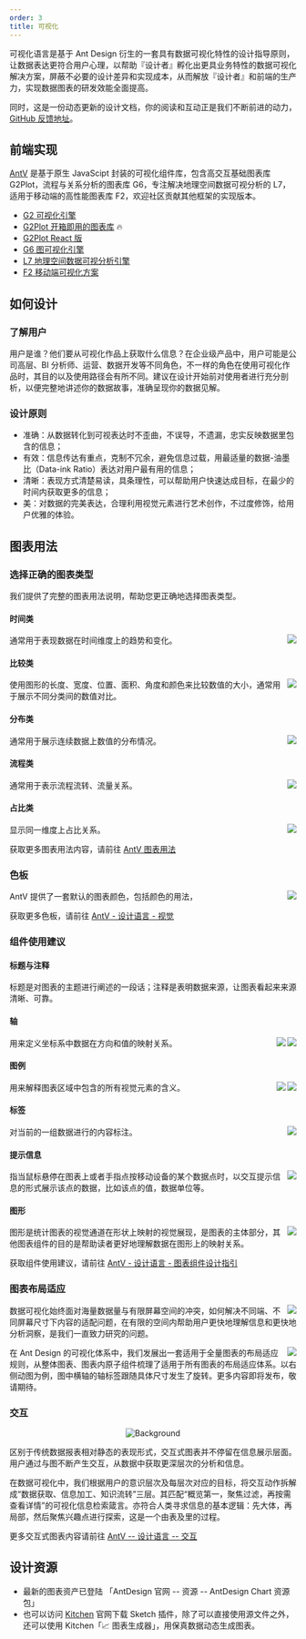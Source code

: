 ```yaml
---
order: 3
title: 可视化
---
```


可视化语言是基于 Ant Design 衍生的一套具有数据可视化特性的设计指导原则，让数据表达更符合用户心理，以帮助『设计者』孵化出更具业务特性的数据可视化解决方案，屏蔽不必要的设计差异和实现成本，从而解放『设计者』和前端的生产力，实现数据图表的研发效能全面提高。

同时，这是一份动态更新的设计文档，你的阅读和互动正是我们不断前进的动力，[GitHub 反馈地址](https://github.com/antvis/site/issues)。

## 前端实现

[AntV](https://antv.vision/zh) 是基于原生 JavaScipt 封装的可视化组件库，包含高交互基础图表库 G2Plot，流程与关系分析的图表库 G6，专注解决地理空间数据可视分析的 L7，适用于移动端的高性能图表库 F2，欢迎社区贡献其他框架的实现版本。

- [G2 可视化引擎](https://g2.antv.vision/zh)
- [G2Plot 开箱即用的图表库](https://g2plot.antv.vision/zh) 🔥
- [G2Plot React 版](https://charts.ant.design)
- [G6 图可视化引擎](https://g6.antv.vision/zh)
- [L7 地理空间数据可视分析引擎](https://l7.antv.vision/zh)
- [F2 移动端可视化方案](https://f2.antv.vision/zh)

## 如何设计

### 了解用户

用户是谁？他们要从可视化作品上获取什么信息？在企业级产品中，用户可能是公司高层、BI 分析师、运营、数据开发等不同角色，不一样的角色在使用可视化作品时，其目的以及使用路径会有所不同。建议在设计开始前对使用者进行充分剖析，以便完整地讲述你的数据故事，准确呈现你的数据见解。

### 设计原则

- 准确：从数据转化到可视表达时不歪曲，不误导，不遗漏，忠实反映数据里包含的信息；
- 有效：信息传达有重点，克制不冗余，避免信息过载，用最适量的数据-油墨比（Data-ink Ratio）表达对用户最有用的信息；
- 清晰：表现方式清楚易读，具条理性，可以帮助用户快速达成目标，在最少的时间内获取更多的信息；
- 美：对数据的完美表达，合理利用视觉元素进行艺术创作，不过度修饰，给用户优雅的体验。

## 图表用法

### 选择正确的图表类型

我们提供了完整的图表用法说明，帮助您更正确地选择图表类型。

#### 时间类

<img class="preview-img no-padding" align="right" description="代表类型：折线图、面积图等" src="https://gw.alipayobjects.com/mdn/rms_08e378/afts/img/A*z0ZSRabgdpQAAAAAAAAAAABkARQnAQ" />

通常用于表现数据在时间维度上的趋势和变化。

#### 比较类

<img class="preview-img no-padding" align="right" description="代表类型：柱状图、气泡图等" src="https://gw.alipayobjects.com/mdn/rms_08e378/afts/img/A*mvE4T6jti5QAAAAAAAAAAABkARQnAQ" />

使用图形的长度、宽度、位置、面积、角度和颜色来比较数值的大小，通常用于展示不同分类间的数值对比。

#### 分布类

<img class="preview-img no-padding" align="right" description="代表类型：散点图、箱形图等" src="https://gw.alipayobjects.com/mdn/rms_08e378/afts/img/A*_ft8Soe5p6EAAAAAAAAAAABkARQnAQ" />

通常用于展示连续数据上数值的分布情况。

#### 流程类

<img class="preview-img no-padding" align="right" description="代表类型：漏斗图等" src="https://gw.alipayobjects.com/mdn/rms_08e378/afts/img/A*kJj6Qo3-UFIAAAAAAAAAAABkARQnAQ" />

通常用于表示流程流转、流量关系。

#### 占比类

<img class="preview-img no-padding" align="right" description="代表类型：环图、饼图、百分比堆叠类型图表等" src="https://gw.alipayobjects.com/mdn/rms_08e378/afts/img/A*52XJRK9B0KUAAAAAAAAAAABkARQnAQ" />

显示同一维度上占比关系。

获取更多图表用法内容，请前往 [AntV 图表用法](https://antv-2018.alipay.com/zh-cn/vis/chart/index.html)

### 色板

<img class="preview-img no-padding" align="right" description="AntV 官方默认色板示例" src="https://gw.alipayobjects.com/mdn/rms_08e378/afts/img/A*Skn6TZsQ7ksAAAAAAAAAAABkARQnAQ" />

AntV 提供了一套默认的图表颜色，包括颜色的用法，

获取更多色板，请前往 [AntV - 设计语言 - 视觉](https://antv.vision/zh/docs/specification/principles/visual/)

### 组件使用建议

#### 标题与注释

标题是对图表的主题进行阐述的一段话；注释是表明数据来源，让图表看起来来源清晰、可靠。

#### 轴

<img class="preview-img no-padding" align="right" description="轴的元素" src="https://gw.alipayobjects.com/mdn/rms_08e378/afts/img/A*i4tXQZkMGrMAAAAAAAAAAABkARQnAQ" />

<img class="preview-img no-padding" align="right" description="轴的分类" src="https://gw.alipayobjects.com/mdn/rms_08e378/afts/img/A*-ycMQZ48GykAAAAAAAAAAABkARQnAQ" />

用来定义坐标系中数据在方向和值的映射关系。

#### 图例

<img class="preview-img no-padding" align="right" description="图例的元素" src="https://gw.alipayobjects.com/mdn/rms_08e378/afts/img/A*8oYwRJbGmhMAAAAAAAAAAABkARQnAQ" />

<img class="preview-img no-padding" align="right" description="图例的分类" src="https://gw.alipayobjects.com/mdn/rms_08e378/afts/img/A*sSGjRJGyrqQAAAAAAAAAAABkARQnAQ" />

用来解释图表区域中包含的所有视觉元素的含义。

#### 标签

<img class="preview-img no-padding" align="right" description="标签的分类" src="https://gw.alipayobjects.com/mdn/rms_08e378/afts/img/A*j2gNQ4E-wAoAAAAAAAAAAABkARQnAQ" />

对当前的一组数据进行的内容标注。

#### 提示信息

<img class="preview-img no-padding" align="right" description="提示信息的元素" src="https://gw.alipayobjects.com/zos/basement_prod/f9683e72-81a4-47cc-a208-6570187cce11.svg" />

指当鼠标悬停在图表上或者手指点按移动设备的某个数据点时，以交互提示信息的形式展示该点的数据，比如该点的值，数据单位等。

#### 图形

<img class="preview-img no-padding" align="right" description="图形的分类" src="https://gw.alipayobjects.com/mdn/rms_08e378/afts/img/A*itDLQb2fXpkAAAAAAAAAAABkARQnAQ" />

图形是统计图表的视觉通道在形状上映射的视觉展现，是图表的主体部分，其他图表组件的目的是帮助读者更好地理解数据在图形上的映射关系。

获取组件使用建议，请前往 [AntV - 设计语言 - 图表组件设计指引](https://antv.vision/zh/docs/specification/components/titlenotes)

### 图表布局适应

<img class="preview-img no-padding" align="right" description="图表响应式示意" src="https://gw.alipayobjects.com/mdn/rms_08e378/afts/img/A*0vfXTIlbSXwAAAAAAAAAAABkARQnAQ" />

数据可视化始终面对海量数据量与有限屏幕空间的冲突，如何解决不同端、不同屏幕尺寸下内容的适配问题，在有限的空间内帮助用户更快地理解信息和更快地分析洞察，是我们一直致力研究的问题。

<img class="preview-img no-padding" align="right" description="设计思路" src="https://gw.alipayobjects.com/mdn/rms_08e378/afts/img/A*WsO3T5klNMIAAAAAAAAAAABkARQnAQ" />

在 Ant Design 的可视化体系中，我们发展出一套适用于全量图表的布局适应规则，从整体图表、图表内原子组件梳理了适用于所有图表的布局适应体系。以右侧动图为例，图中横轴的轴标签跟随具体尺寸发生了旋转。更多内容即将发布，敬请期待。

### 交互

<div style="text-align:center;">
  <img alt="Background" src="https://gw.alipayobjects.com/mdn/rms_08e378/afts/img/A*QXtKSIMgaOUAAAAAAAAAAABkARQnAQ" />
</div>

区别于传统数据报表相对静态的表现形式，交互式图表并不停留在信息展示层面。用户通过与图不断产生交互，从数据中获取更深层次的分析和信息。

在数据可视化中，我们根据用户的意识层次及每层次对应的目标，将交互动作拆解成“数据获取、信息加工、知识流转”三层。其匹配“概览第一，聚焦过滤，再按需查看详情”的可视化信息检索箴言。亦符合人类寻求信息的基本逻辑：先大体，再局部，然后聚焦兴趣点进行探索，这是一个由表及里的过程。

更多交互式图表内容请前往 [AntV -- 设计语言 -- 交互](https://antv.vision/zh/docs/specification/language/interact)

## 设计资源

- 最新的图表资产已登陆 「AntDesign 官网 -- 资源 -- AntDesign Chart 资源包」
- 也可以访问 [Kitchen](https://kitchen.alipay.com/) 官网下载 Sketch 插件，除了可以直接使用源文件之外，还可以使用 Kitchen「📈 图表生成器」，用保真数据动态生成图表。
